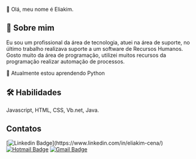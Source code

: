 👋 Olá, meu nome é Eliakim.

## 🚀 Sobre mim
Eu sou um profissional da área de tecnologia, atuei na área de suporte, no último trabalho realizava suporte a um software de Recursos Humanos. 
Gosto muito da área de programação, utilizei muitos recursos da programação realizar automação de processos.

🧠 Atualmente estou aprendendo Python

## 🛠 Habilidades
Javascript, HTML, CSS, Vb.net, Java.

##  Contatos 

[![Linkedin Badge](https://img.shields.io/badge/-Eliakim%20Cena-blue?style=flat-square&logo=Linkedin&logoColor=white&link=https://www.linkedin.com/in/eliakim-cena/&target="_blank")](https://www.linkedin.com/in/eliakim-cena/)
[![Hotmail Badge](https://img.shields.io/badge/-Hotmail-0078D4?style=flat-square&logo=microsoft-outlook&logoColor=white&link=mailto:eliakimcena@hotmail.com)](mailto:eliakimcena@hotmail.com)
[![Gmail Badge](https://img.shields.io/badge/-Gmail-0078D4?style=flat-square&logo=gmail&logoColor=red&link=mailto:eliakimcena@gmail.com)](mailto:eliakimcena@gmail.com)





